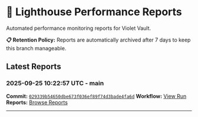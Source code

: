 # 🔦 Lighthouse Performance Reports

Automated performance monitoring reports for Violet Vault.

**📋 Retention Policy:** Reports are automatically archived after 7 days to keep this branch manageable.

## Latest Reports

### 2025-09-25 10:22:57 UTC - main

**Commit:** [`029339b54650dbe673f036ef89f74d3bade4fa6d`](https://github.com/thef4tdaddy/violet-vault/commit/029339b54650dbe673f036ef89f74d3bade4fa6d)
**Workflow:** [View Run](https://github.com/thef4tdaddy/violet-vault/actions/runs/18004408001)
**Reports:** [Browse Reports](https://github.com/thef4tdaddy/violet-vault/tree/lighthouse-reports/reports/main/2025-09-25_10-22-55)


---

